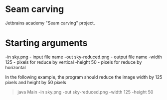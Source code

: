 # Seam carving

Jetbrains academy "Seam carving" project.

# Starting arguments
-in sky.png - input file name
-out sky-reduced.png - output file name
-width 125 - pixels for reduce by vertical
-height 50 - pixels for reduce by horizontal

In the following example, the program should reduce the image width by 125 pixels and height by 50 pixels

> java Main -in sky.png -out sky-reduced.png -width 125 -height 50
